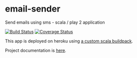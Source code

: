 email-sender
============

Send emails using sms - scala / play 2 application


[![Build Status](https://travis-ci.org/yorrick/email-sender.svg?branch=master)](https://travis-ci.org/yorrick/email-sender)
[![Coverage Status](https://coveralls.io/repos/yorrick/email-sender/badge.png?branch=master)](https://coveralls.io/r/yorrick/email-sender?branch=master)

This app is deployed on heroku using [a custom scala buildpack](https://github.com/yorrick/heroku-buildpack-scala).

Project documentation is [here](https://github.com/yorrick/email-sender/blob/master/docs/documentation.md).

